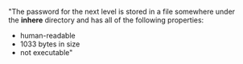 "The password for the next level is stored in a file somewhere under the **inhere** directory and has all of the following properties:

- human-readable
- 1033 bytes in size
- not executable"


